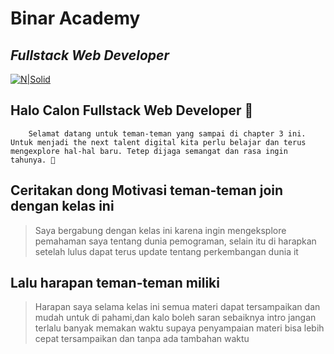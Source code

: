 # Binar Academy
## _Fullstack Web Developer_

[![N|Solid](https://storage.googleapis.com/danacita-website-v3-prd/website_v3/images/Binar_-_Logo_warna.original.png)](https://www.binaracademy.com/)

## Halo Calon Fullstack Web Developer 👋

        Selamat datang untuk teman-teman yang sampai di chapter 3 ini. Untuk menjadi the next talent digital kita perlu belajar dan terus mengexplore hal-hal baru. Tetep dijaga semangat dan rasa ingin tahunya. 🤙

## Ceritakan dong Motivasi teman-teman join dengan kelas ini
> Saya bergabung dengan kelas ini karena ingin mengeksplore pemahaman saya tentang dunia pemograman, selain itu di harapkan setelah lulus dapat terus update tentang perkembangan dunia it


## Lalu harapan teman-teman miliki
> Harapan saya selama kelas ini semua materi dapat tersampaikan dan mudah untuk di pahami,dan kalo boleh saran
sebaiknya intro jangan terlalu banyak memakan waktu supaya penyampaian materi bisa lebih cepat tersampaikan dan tanpa ada tambahan waktu